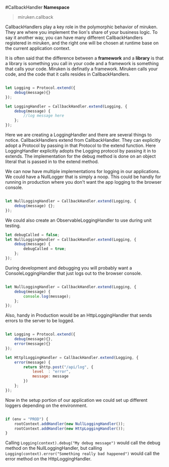 #CallbackHandler
**Namespace**
>miruken.callback 

CallbackHandlers play a key role in the polymorphic behavior of miruken.  They are where you implement the lion's share of your business logic.
To say it another way, you can have many different CallbackHandlers registered in miruken, and the right one will be chosen at runtime base on
the current application context.

It is often said that the difference between a **framework** and a **library** is that a library is something you call in your code and a framework
is something that calls your code.  Miruken is definatly a framework.  Miruken calls your code, and the code that it calls resides in 
CallbackHandlers.

```Javascript

let Logging = Protocol.extend({
    debug(message){}
});

let LoggingHandler = CallbackHandler.extend(Logging, {
    debug(message) {
        //log message here 
    };
});

```

Here we are creating a LoggingHandler and there are several things to notice.  CallbackHandlers extend from CallbackHandler.
They can explicitly adopt a Protocol by passing in that Protocol to the extend function. Here LoggingHandler explicitly 
adopts the Logging protocol by passing it in to extends. The implementation for the debug method is done on an object
literal that is passed in to the extend method.

We can now have multiple implementations for logging in our applications.  We could have a NullLogger that is simply a noop.
This could be handly for running in production where you don't want the app logging to the browser console.

```Javascript

let NullLoggingHandler = CallbackHandler.extend(Logging, {
    debug(message) {};
});

```

We could also create an ObservableLoggingHandler to use during unit testing.

```Javascript
let debugCalled = false;
let NullLoggingHandler = CallbackHandler.extend(Logging, {
    debug(message) {
        debugCalled = true; 
    };
});

```
 
During development and debugging you will probably want a ConsoleLoggingHandler that just
logs out to the browser console.

```Javascript

let NullLoggingHandler = CallbackHandler.extend(Logging, {
    debug(message) {
        console.log(message);
    };
});

```

Also, handy in Production would be an HttpLoggingHandler that sends errors to the server to be logged.

```Javascript

let Logging = Protocol.extend({
    debug(message){},
    error(message){}
});

let HttplLoggingHandler = CallbackHandler.extend(Logging, {
    error(message) {
        return $http.post("/api/log", {
            level  : "error",
            message: message
        })
    };
});

```

Now in the setup portion of our application we could set up different loggers depending on the environment.

```JavaScript

if (env = "PROD") {
    rootContext.addHandler(new NullLoggingHandler());
    rootContext.addHandler(new HttpLoggingHandler());
}

```

Calling `Logging(context).debug("My debug message")` would call the debug method on the NullLoggingHandler, but calling
`Logging(context).error("Something really bad happened")` would call the error method on the HttpLoggingHandler.



